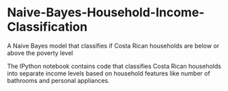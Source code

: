 # Naive-Bayes-Household-Income-Classification
A Naive Bayes model that classifies if Costa Rican households are below or above the poverty level

The IPython notebook contains code that classifies Costa Rican households into separate income levels based on household features like number of bathrooms and personal appliances.
